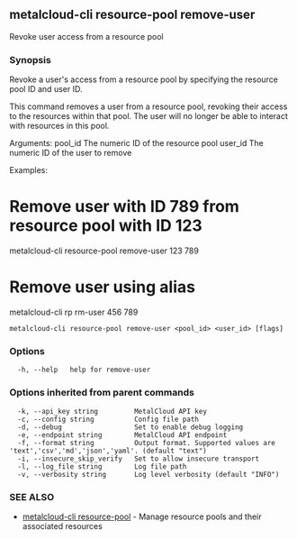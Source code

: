 ## metalcloud-cli resource-pool remove-user

Revoke user access from a resource pool

### Synopsis

Revoke a user's access from a resource pool by specifying the resource pool ID and user ID.

This command removes a user from a resource pool, revoking their access to the resources
within that pool. The user will no longer be able to interact with resources in this pool.

Arguments:
  pool_id    The numeric ID of the resource pool
  user_id    The numeric ID of the user to remove

Examples:
  # Remove user with ID 789 from resource pool with ID 123
  metalcloud-cli resource-pool remove-user 123 789

  # Remove user using alias
  metalcloud-cli rp rm-user 456 789

```
metalcloud-cli resource-pool remove-user <pool_id> <user_id> [flags]
```

### Options

```
  -h, --help   help for remove-user
```

### Options inherited from parent commands

```
  -k, --api_key string         MetalCloud API key
  -c, --config string          Config file path
  -d, --debug                  Set to enable debug logging
  -e, --endpoint string        MetalCloud API endpoint
  -f, --format string          Output format. Supported values are 'text','csv','md','json','yaml'. (default "text")
  -i, --insecure_skip_verify   Set to allow insecure transport
  -l, --log_file string        Log file path
  -v, --verbosity string       Log level verbosity (default "INFO")
```

### SEE ALSO

* [metalcloud-cli resource-pool](metalcloud-cli_resource-pool.md)	 - Manage resource pools and their associated resources

